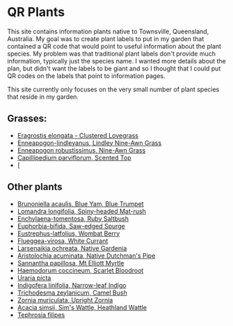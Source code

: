 # QR Plants
This site contains information plants native to Townsville, Queensland, Australia. My goal was to create plant labels to put in my garden that contained a QR code that would point to useful information about the plant species. My problem was that traditional plant labels don't provide much information, typically just the species name. I wanted more details about the plan, but didn't want the labels to be giant and so I thought that I could put QR codes on the labels that point to information pages. 

This site currently only focuses on the very small number of plant species that reside in my garden.

## Grasses:
- [Eragrostis elongata - Clustered Lovegrass](eragrostis-elongata)
- [Enneapogon-lindleyanus, Lindley Nine-Awn Grass](enneapogon-lindleyanus)
- [Enneapogon robustissimus, Nine-Awn Grass](enneapogon-robustissimus)
- [Capillipedium parviflorum, Scented Top](capillipedium-parviflorum)
- [
 
## Other plants
- [Brunoniella acaulis, Blue Yam, Blue Trumpet](brunoniella-acaulis)
- [Lomandra longifolia, Spiny-headed Mat-rush](lomandra-longifolia)
- [Enchylaena-tomentosa, Ruby Saltbush](enchylaena-tomentosa)
- [Euphorbia-bifida, Saw-edged Spurge](euphorbia-bifida)
- [Eustrephus-latfolius, Wombat Berry](eustrephus-latfolius)
- [Flueggea-virosa, White Currant](flueggea-virosa)
- [Larsenaikia ochreata, Native Gardenia](larsenaikia-ochreata)
- [Aristolochia acuminata, Native Dutchman's Pipe](aristolochia-acuminata)
- [Sannantha papillosa, Mt Elliott Myrtle](sannantha-papillosa)
- [Haemodorum coccineum, Scarlet Bloodroot](haemodorum-coccineum)
- [Uraria picta](uraria-picta)
- [Indigofera linifolia, Narrow-leaf Indigo](indigofera-linifolia)
- [Trichodesma zeylanicum, Camel Bush](trichodesma-zeylanicum)
- [Zornia muriculata, Upright Zornia](zornia-muriculata)
- [Acacia simsii, Sim's Wattle, Heathland Wattle](acacia-simsii)
- [Tephrosia filipes](tephrosia-filipes)

